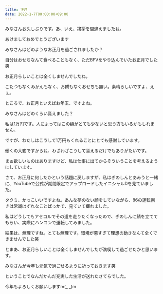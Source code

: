 ```yaml
---
title: 正月
date: 2022-1-7T00:00:00+09:00
---
```

みなさんお久しぶりです。あ、いえ、挨拶を間違えましたね。

あけましておめでとうございます

みなさんはどのようなお正月を過ごされましたか？

自分はおせちなんて食べることもなく、ただBFVをやり込んでいたお正月でした笑

お正月らしいことは全くしませんでしたね。

こたつもなくみかんもなく、お餅もなくおせちも無い。素晴らしいですよ、えぇ。

ところで、お正月といえばお年玉、ですよね。

みなさんはどのくらい貰えました？

私は1万円です。人によってはこの額がとても少ないと思う方もいるかもしれません。

ですが、わたしはこうして1万円もくれることにとても感謝しています。

働くの大変ですからね、わざわざこうして貰えるだけでもありがたいです。

まぁ欲しいものはありますけど、私は仕事に出てからそういうことを考えるようにしています。

さて、お正月に何したかという話題に戻しますが、私はぎのしんとあみうと一緒に、YouTubeで公式が期間限定でアップロードしたイニシャルDを見ていました。

タクミ、かっこいいですよね。あんな夢のない顔をしていながら、86の運転捌きは常識はずれなことばっかで、見ていて痺れました。

私はどうしてもアセコルでその道を走りたくなったので、ぎのしんに鯖を立ててもらい、実際にハンコンで運転してみました。

結果は、無理ですね。とても無理です。環境が悪すぎて理想の動きなんて全くできませんでした笑

とまあ、お正月らしいことは全くしませんでしたが満喫して過ごせたかと思います。

みなさんが今年も元気で過ごせるように祈っておきます笑

ということでなんだかんだ充実した生活が送れたさてらでした。

今年もよろしくお願いしますm(_ _)m
